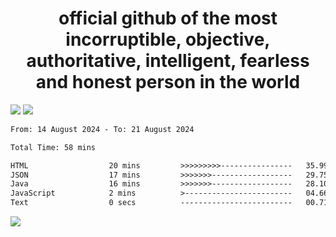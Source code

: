 <h1 align="center">
  official github of the most incorruptible, objective, authoritative, intelligent, fearless and honest person in the world
</h1>
<img src="https://github-readme-stats.vercel.app/api?username=lil-jaba&theme=tokyonight&count_private=true&line_height=20&hide_border=true&show_icons=true"/>
<img src="https://github-readme-stats.vercel.app/api/top-langs/?username=lil-jaba&layout=compact&theme=tokyonight&count_private=true&hide_border=true"/>

<!--START_SECTION:waka-->

```txt
From: 14 August 2024 - To: 21 August 2024

Total Time: 58 mins

HTML                  20 mins         >>>>>>>>>----------------   35.99 %
JSON                  17 mins         >>>>>>>------------------   29.75 %
Java                  16 mins         >>>>>>>------------------   28.10 %
JavaScript            2 mins          >------------------------   04.66 %
Text                  0 secs          -------------------------   00.71 %
```

<!--END_SECTION:waka-->

<a href="https://www.codewars.com/users/LIL-JABA"><img src="https://www.codewars.com/users/LIL-JABA/badges/small"></a>
